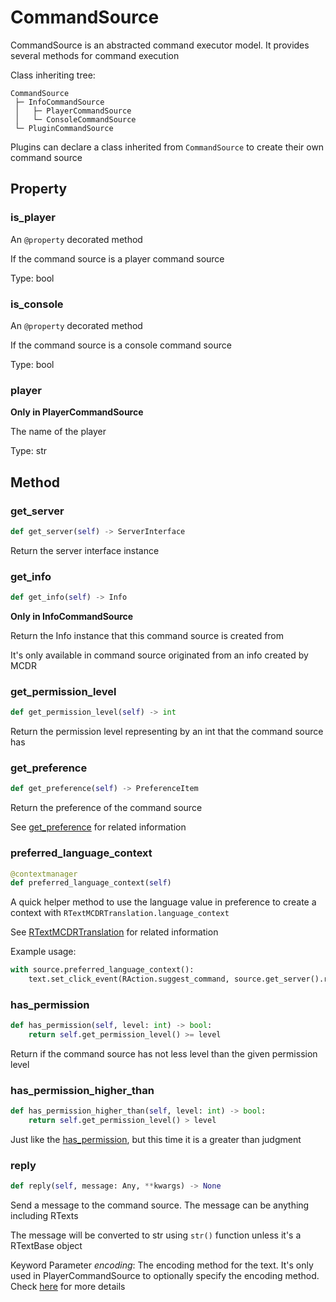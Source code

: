 # CommandSource

CommandSource is an abstracted command executor model. It provides
several methods for command execution

Class inheriting tree:

``` 
CommandSource
 ├─ InfoCommandSource
 │   ├─ PlayerCommandSource
 │   └─ ConsoleCommandSource
 └─ PluginCommandSource
```

Plugins can declare a class inherited from `CommandSource` to create
their own command source

## Property

### is_player

An `@property` decorated method

If the command source is a player command source

Type: bool

### is_console

An `@property` decorated method

If the command source is a console command source

Type: bool

### player

**Only in PlayerCommandSource**

The name of the player

Type: str

## Method

### get_server

``` python
def get_server(self) -> ServerInterface
```

Return the server interface instance

### get_info

``` python
def get_info(self) -> Info
```

**Only in InfoCommandSource**

Return the Info instance that this command source is created from

It\'s only available in command source originated from an info created
by MCDR

### get_permission_level

``` python
def get_permission_level(self) -> int
```

Return the permission level representing by an int that the command
source has

### get_preference

``` python
def get_preference(self) -> PreferenceItem
```

Return the preference of the command source

See [get_preference](ServerInterface.html#get-preference) for related
information

### preferred_language_context

``` python
@contextmanager
def preferred_language_context(self)
```

A quick helper method to use the language value in preference to create
a context with `RTextMCDRTranslation.language_context`

See [RTextMCDRTranslation](../api.html#rtextmcdrtranslation) for related
information

Example usage:

``` python
with source.preferred_language_context():
    text.set_click_event(RAction.suggest_command, source.get_server().rtr('my_plugin.placeholder').to_plain_text())
```

### has_permission

``` python
def has_permission(self, level: int) -> bool:
    return self.get_permission_level() >= level
```

Return if the command source has not less level than the given
permission level

### has_permission_higher_than

``` python
def has_permission_higher_than(self, level: int) -> bool:
    return self.get_permission_level() > level
```

Just like the [has_permission](#has-permission), but this time it is a
greater than judgment

### reply

``` python
def reply(self, message: Any, **kwargs) -> None
```

Send a message to the command source. The message can be anything
including RTexts

The message will be converted to str using `str()` function unless it\'s
a RTextBase object

Keyword Parameter *encoding*: The encoding method for the text. It\'s
only used in PlayerCommandSource to optionally specify the encoding
method. Check [here](ServerInterface.html#execute) for more details
